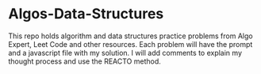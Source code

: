 # Algos-Data-Structures

This repo holds algorithm and data structures practice problems from Algo Expert, Leet Code and other resources. Each problem will have the prompt and a javascript file with my solution. I will add comments to explain my thought process and use the REACTO method. 
